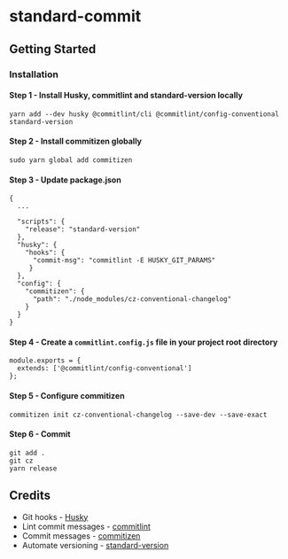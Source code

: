 # standard-commit

## Getting Started

### Installation

#### Step 1 - Install Husky, commitlint and standard-version locally

`yarn add --dev husky @commitlint/cli @commitlint/config-conventional standard-version`

#### Step 2 - Install commitizen globally

`sudo yarn global add commitizen`

#### Step 3 - Update package.json

```
{
  ...

  "scripts": {
    "release": "standard-version"
  },
  "husky": {
    "hooks": {
      "commit-msg": "commitlint -E HUSKY_GIT_PARAMS"
     }
  },
  "config": {
    "commitizen": {
      "path": "./node_modules/cz-conventional-changelog"
    }
  }
}
```

#### Step 4 - Create a `commitlint.config.js` file in your project root directory

```
module.exports = {
  extends: ['@commitlint/config-conventional']
};
```

#### Step 5 - Configure commitizen

`commitizen init cz-conventional-changelog --save-dev --save-exact`

#### Step 6 - Commit

```
git add .
git cz
yarn release
```

## Credits

- Git hooks - [Husky](https://github.com/typicode/husky)
- Lint commit messages - [commitlint](https://github.com/conventional-changelog/commitlint)
- Commit messages - [commitizen](https://github.com/commitizen/cz-cli)
- Automate versioning - [standard-version](https://github.com/conventional-changelog/standard-version)